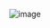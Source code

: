 ![image](https://github.com/keerthanachalla/soundboard/assets/13185429/00d53fac-250f-42e1-aea6-17221e7096ee)
